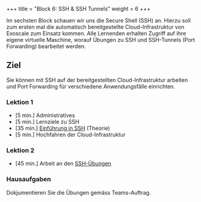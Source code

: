 +++
title = "Block 6: SSH & SSH Tunnels"
weight = 6
+++

Im sechsten Block schauen wir uns die Secure Shell (SSH) an. Hierzu soll zum ersten mal die automatisch bereitgestellte Cloud-Infrastruktur von Exoscale zum Einsatz kommen. Alle Lernenden erhalten Zugriff auf ihre eigene virtuelle Maschine, worauf Übungen zu SSH und SSH-Tunnels (Port Forwarding) bearbeitet werden.

## Ziel

Sie können mit SSH auf der bereitgestellten Cloud-Infrastruktur arbeiten und Port Forwarding für verschiedene Anwendungsfälle einrichten.

### Lektion 1

- [5 min.] Administratives
- [5 min.] Lernziele zu SSH
- [35 min.] [Einführung in SSH](/ssh/einfuehrung) (Theorie)
- [5 min.] Hochfahren der Cloud-Infrastruktur

### Lektion 2

- [45 min.] Arbeit an den [SSH-Übungen](/ssh/uebung)

### Hausaufgaben

Dokjumentieren Sie die Übungen gemäss Teams-Auftrag.